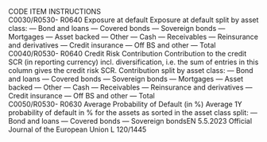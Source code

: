  
CODE  ITEM  INSTRUCTIONS  
C0030/R0530- 
R0640  Exposure at default  Exposure at default split by asset class: 
— Bond and loans 
— Covered bonds 
— Sovereign bonds 
— Mortgages 
— Asset backed 
— Other 
— Cash 
— Receivables 
— Reinsurance and derivatives 
— Credit insurance 
— Off BS and other 
— Total  
C0040/R0530- 
R0640  Credit Risk Contribution  Contribution to the credit SCR (in reporting currency) incl. diversification, i.e. the sum 
of entries in this column gives the credit risk SCR. 
Contribution split by asset class: 
— Bond and loans 
— Covered bonds 
— Sovereign bonds 
— Mortgages 
— Asset backed 
— Other 
— Cash 
— Receivables 
— Reinsurance and derivatives 
— Credit insurance 
— Off BS and other 
— Total  
C0050/R0530- 
R0630  Average Probability of 
Default (in %)  Average 1Y probability of default in % for the assets as sorted in the asset class split: 
— Bond and loans 
— Covered bonds 
— Sovereign bondsEN  5.5.2023 Official Journal of the European Union L 120/1445